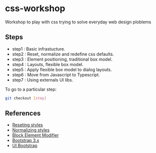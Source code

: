 # css-workshop
Workshop to play with css trying to solve everyday web design ploblems

## Steps

* step1 : Basic infrastucture.
* step2 : Reset, normalize and redefine css defaults.
* step3 : Element positioning, traditional box model.
* step4 : Layouts, flexible box model.
* step5 : Apply flexible box model to dialog layouts.
* step6 : Move from Javascript to Typescript.
* step7 : Using externals UI libs.

To go to a particular step:

```sh
git checkout [step]
```

## References

* [Reseting styles](http://meyerweb.com/eric/tools/css/reset)
* [Normalizing styles](https://necolas.github.io/normalize.css/)
* [Block Element Modifier](http://getbem.com/)
* [Bootstrap 3.x](https://getbootstrap.com/docs/3.3/)
* [UI Bootstrap](https://angular-ui.github.io/bootstrap/)
